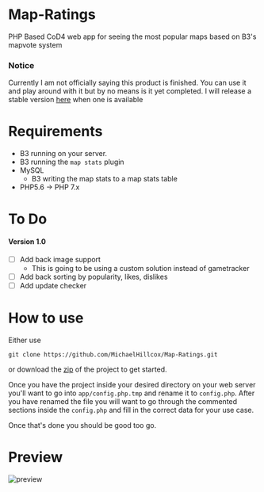 # Map-Ratings
PHP Based CoD4 web app for seeing the most popular maps based on B3's mapvote system

### Notice
Currently I am not officially saying this product is finished. You can use it and play around with it but by no means is it yet completed. I will release a stable version [here](https://github.com/MichaelHillcox/Map-Ratings/releases) when one is available

# Requirements
- B3 running on your server.
- B3 running the `map stats` plugin
- MySQL 
    - B3 writing the map stats to a map stats table
- PHP5.6 -> PHP 7.x

# To Do 
#### Version 1.0
- [ ] Add back image support
    - This is going to be using a custom solution instead of gametracker
- [ ] Add back sorting by popularity, likes, dislikes
- [ ] Add update checker

# How to use
Either use 
``` 
git clone https://github.com/MichaelHillcox/Map-Ratings.git
```
or download the [zip](https://github.com/MichaelHillcox/Map-Ratings/archive/master.zip) of the project to get started.

Once you have the project inside your desired directory on your web server you'll want to go into `app/config.php.tmp` and rename it to `config.php`. 
After you have renamed the file you will want to go through the commented sections inside the 
`config.php` and fill in the correct data for your use case. 

Once that's done you should be good too go.

# Preview
![preview](https://i.imgur.com/4EG1ory.png)
